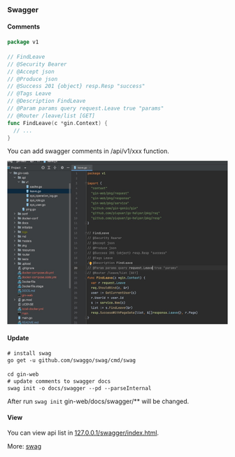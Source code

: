 ### Swagger

#### Comments

```go
package v1

// FindLeave
// @Security Bearer
// @Accept json
// @Produce json
// @Success 201 {object} resp.Resp "success"
// @Tags Leave
// @Description FindLeave
// @Param params query request.Leave true "params"
// @Router /leave/list [GET]
func FindLeave(c *gin.Context) {
  // ...
}
```

You can add swagger comments in /api/v1/xxx function.

<a target="_blank" href="https://github.com/piupuer/gin-web-images/blob/master/docs/swagger/v1.jpeg?raw=true">
<img src="https://github.com/piupuer/gin-web-images/blob/master/docs/swagger/v1.jpeg?raw=true" width="600" />
</a>

#### Update

```shell
# install swag
go get -u github.com/swaggo/swag/cmd/swag

cd gin-web
# update comments to swagger docs
swag init -o docs/swagger --pd --parseInternal 

```

After run `swag init` gin-web/docs/swagger/** will be changed.

#### View

You can view api list in [127.0.0.1/swagger/index.html](http://127.0.0.1/swagger/index.html).

More: [swag](https://github.com/swaggo/swag)
